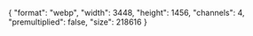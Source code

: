 {
  "format": "webp",
  "width": 3448,
  "height": 1456,
  "channels": 4,
  "premultiplied": false,
  "size": 218616
}
